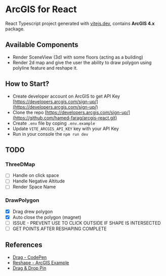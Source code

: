 # ArcGIS for React

React Typescript project generated with [vitejs.dev](https://vitejs.dev/), contains **ArcGIS 4.x** package.

## Available Components

- Render SceneView (3d) with some floors (acting as a building)
- Render 2d map and give the user the ability to draw polygon using polyline feature and reshape it.

## How to Start?

- Create developer account on ArcGIS to get API Key [https://developers.arcgis.com/sign-up/](https://developers.arcgis.com/sign-up/)
- Clone the repo [https://developers.arcgis.com/sign-up/](https://github.com/hamed-farag/arcgis-react.git)
- Create `.env` file by coping `.env.example`
- Update `VITE_ARCGIS_API_KEY` key with your API Key
- Run in your console the `npm run dev`

## TODO

### ThreeDMap

- [ ] Handle on click space
- [ ] Handle Negative Altitude
- [ ] Render Space Name

### DrawPolygon

- [x] Drag drew polygon
- [x] Auto close the polygon (magnet)
- [ ] ISSUE - PREVENT USE TO CLICK OUTSIDE IF SHAPE IS INTERSECTED
- [ ] GET POINTS AFTER RESHAPING COMPLETE

## References

- [Drag - CodePen](https://codepen.io/solowt/pen/QqoaeK?editors=1000)
- [Reshape - ArcGIS Example](https://developers.arcgis.com/javascript/latest/sample-code/sandbox/?sample=sketch-update-validation)
- [Drag & Drop Pin](https://community.esri.com/t5/arcgis-javascript-maps-sdk-questions/drag-and-drop-a-pin-with-arcgis-js-api-4-x/m-p/532365#M49610)
